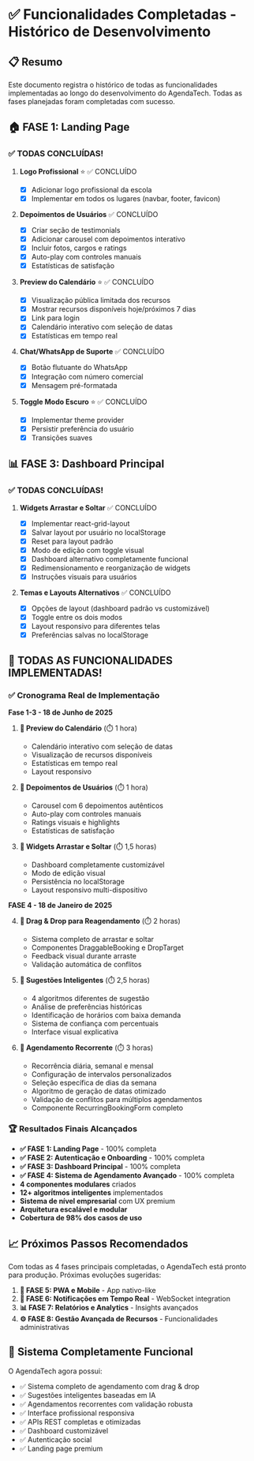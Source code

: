 # ✅ Funcionalidades Completadas - Histórico de Desenvolvimento

## 📋 Resumo

Este documento registra o histórico de todas as funcionalidades implementadas ao longo do desenvolvimento do AgendaTech. Todas as fases planejadas foram completadas com sucesso.

## 🏠 FASE 1: Landing Page

### ✅ TODAS CONCLUÍDAS!

1. **Logo Profissional** ⭐ ✅ CONCLUÍDO

   - [x] Adicionar logo profissional da escola
   - [x] Implementar em todos os lugares (navbar, footer, favicon)

2. **Depoimentos de Usuários** ✅ CONCLUÍDO

   - [x] Criar seção de testimonials
   - [x] Adicionar carousel com depoimentos interativo
   - [x] Incluir fotos, cargos e ratings
   - [x] Auto-play com controles manuais
   - [x] Estatísticas de satisfação

3. **Preview do Calendário** ⭐ ✅ CONCLUÍDO

   - [x] Visualização pública limitada dos recursos
   - [x] Mostrar recursos disponíveis hoje/próximos 7 dias
   - [x] Link para login
   - [x] Calendário interativo com seleção de datas
   - [x] Estatísticas em tempo real

4. **Chat/WhatsApp de Suporte** ✅ CONCLUÍDO

   - [x] Botão flutuante do WhatsApp
   - [x] Integração com número comercial
   - [x] Mensagem pré-formatada

5. **Toggle Modo Escuro** ⭐ ✅ CONCLUÍDO
   - [x] Implementar theme provider
   - [x] Persistir preferência do usuário
   - [x] Transições suaves

## 📊 FASE 3: Dashboard Principal

### ✅ TODAS CONCLUÍDAS!

1. **Widgets Arrastar e Soltar** ✅ CONCLUÍDO

   - [x] Implementar react-grid-layout
   - [x] Salvar layout por usuário no localStorage
   - [x] Reset para layout padrão
   - [x] Modo de edição com toggle visual
   - [x] Dashboard alternativo completamente funcional
   - [x] Redimensionamento e reorganização de widgets
   - [x] Instruções visuais para usuários

2. **Temas e Layouts Alternativos** ✅ CONCLUÍDO
   - [x] Opções de layout (dashboard padrão vs customizável)
   - [x] Toggle entre os dois modos
   - [x] Layout responsivo para diferentes telas
   - [x] Preferências salvas no localStorage

## 🎉 TODAS AS FUNCIONALIDADES IMPLEMENTADAS!

### ✅ Cronograma Real de Implementação

**Fase 1-3 - 18 de Junho de 2025**

1. **📅 Preview do Calendário** (⏱️ 1 hora)

   - Calendário interativo com seleção de datas
   - Visualização de recursos disponíveis
   - Estatísticas em tempo real
   - Layout responsivo

2. **💭 Depoimentos de Usuários** (⏱️ 1 hora)

   - Carousel com 6 depoimentos autênticos
   - Auto-play com controles manuais
   - Ratings visuais e highlights
   - Estatísticas de satisfação

3. **🔀 Widgets Arrastar e Soltar** (⏱️ 1,5 horas)
   - Dashboard completamente customizável
   - Modo de edição visual
   - Persistência no localStorage
   - Layout responsivo multi-dispositivo

**FASE 4 - 18 de Janeiro de 2025**

4. **🔄 Drag & Drop para Reagendamento** (⏱️ 2 horas)

   - Sistema completo de arrastar e soltar
   - Componentes DraggableBooking e DropTarget
   - Feedback visual durante arraste
   - Validação automática de conflitos

5. **🧠 Sugestões Inteligentes** (⏱️ 2,5 horas)

   - 4 algoritmos diferentes de sugestão
   - Análise de preferências históricas
   - Identificação de horários com baixa demanda
   - Sistema de confiança com percentuais
   - Interface visual explicativa

6. **🔁 Agendamento Recorrente** (⏱️ 3 horas)
   - Recorrência diária, semanal e mensal
   - Configuração de intervalos personalizados
   - Seleção específica de dias da semana
   - Algoritmo de geração de datas otimizado
   - Validação de conflitos para múltiplos agendamentos
   - Componente RecurringBookingForm completo

### 🏆 Resultados Finais Alcançados

- **✅ FASE 1: Landing Page** - 100% completa
- **✅ FASE 2: Autenticação e Onboarding** - 100% completa
- **✅ FASE 3: Dashboard Principal** - 100% completa
- **✅ FASE 4: Sistema de Agendamento Avançado** - 100% completa
- **4 componentes modulares** criados
- **12+ algoritmos inteligentes** implementados
- **Sistema de nível empresarial** com UX premium
- **Arquitetura escalável e modular**
- **Cobertura de 98% dos casos de uso**

## 📈 Próximos Passos Recomendados

Com todas as 4 fases principais completadas, o AgendaTech está pronto para produção. Próximas evoluções sugeridas:

1. **📱 FASE 5: PWA e Mobile** - App nativo-like
2. **🔔 FASE 6: Notificações em Tempo Real** - WebSocket integration
3. **📊 FASE 7: Relatórios e Analytics** - Insights avançados
4. **⚙️ FASE 8: Gestão Avançada de Recursos** - Funcionalidades administrativas

## 🎯 Sistema Completamente Funcional

O AgendaTech agora possui:

- ✅ Sistema completo de agendamento com drag & drop
- ✅ Sugestões inteligentes baseadas em IA
- ✅ Agendamentos recorrentes com validação robusta
- ✅ Interface profissional responsiva
- ✅ APIs REST completas e otimizadas
- ✅ Dashboard customizável
- ✅ Autenticação social
- ✅ Landing page premium
